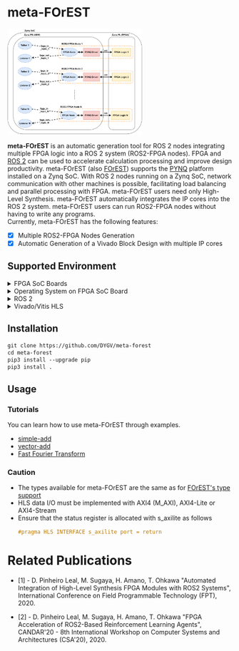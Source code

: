 # meta-FOrEST
<img src="./docs/multiple_ROS2FPGA.svg" width="60%" height="60%">  
  
**meta-FOrEST** is an automatic generation tool for ROS 2 nodes integrating multiple FPGA logic into a ROS 2 system (ROS2-FPGA nodes). FPGA and [ROS 2](https://docs.ros.org/en/humble/index.html) can be used to accelerate calculation processing and improve design productivity. meta-FOrEST (also [FOrEST](https://github.com/ros2-forest/forest)) supports the [PYNQ](http://www.pynq.io/) platform installed on a Zynq SoC. With ROS 2 nodes running on a Zynq SoC, network communication with other machines is possible, facilitating load balancing and parallel processing with FPGA. meta-FOrEST users need only High-Level Synthesis. meta-FOrEST automatically integrates the IP cores into the ROS 2 system. meta-FOrEST users can run ROS2-FPGA nodes without having to write any programs.  
Currently, meta-FOrEST has the following features:  
- [x] Multiple ROS2-FPGA Nodes Generation  
- [x] Automatic Generation of a Vivado Block Design with multiple IP cores

## Supported Environment
<details>
<summary>FPGA SoC Boards</summary>

These are tested platforms and may work on other Zynq SoC boards.  
- [x] [PYNQ-Z1](https://digilent.com/reference/programmable-logic/pynq-z1/start)
- [x] [M-KUBOS](https://www.paltek.co.jp/en/design/original/m-kubos/index.html)
- [x] [Kria KR260, KV260 (K26 SOM)](https://www.xilinx.com/products/som/kria/k26c-commercial.html)
</details>  

<details>
<summary>Operating System on FPGA SoC Board</summary>

- [x] [PYNQ v2.5](https://github.com/Xilinx/PYNQ/releases/tag/v2.5)
- [x] [PYNQ v3.0.0](https://github.com/Xilinx/PYNQ/releases/tag/v3.0.0)
</details>

<details>
<summary>ROS 2</summary>

- [x] [Eloquent](https://docs.ros.org/en/eloquent/index.html)
- [x] [Humble](https://docs.ros.org/en/humble/index.html)
</details> 

<details>
<summary>Vivado/Vitis HLS</summary>

- [x] 2022.1
</details>  
 
## Installation

```
git clone https://github.com/DYGV/meta-forest
cd meta-forest
pip3 install --upgrade pip
pip3 install .
```

## Usage
### Tutorials
You can learn how to use meta-FOrEST through examples.
- [simple-add](./examples/simple-add)
- [vector-add](./examples/vector-add)
- [Fast Fourier Transform](./examples/FFT)
 
### Caution
- The types available for meta-FOrEST are the same as for [FOrEST's type support](https://github.com/ros2-forest/forest/tree/master/docs/tutorials#type-support)  
- HLS data I/O must be implemented with AXI4 (M_AXI), AXI4-Lite or AXI4-Stream  
- Ensure that the status register is allocated with s_axilite as follows  
  ```c
  #pragma HLS INTERFACE s_axilite port = return
  ```
# Related Publications

- [1] - D. Pinheiro Leal, M. Sugaya, H. Amano, T. Ohkawa "Automated Integration of High-Level Synthesis FPGA Modules with ROS2 Systems", International Conference on Field Programmable Technology (FPT), 2020.  

- [2] - D. Pinheiro Leal, M. Sugaya, H. Amano, T. Ohkawa "FPGA Acceleration of ROS2-Based Reinforcement Learning Agents", CANDAR'20 - 8th International Workshop on Computer Systems and Architectures (CSA'20), 2020.  

